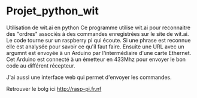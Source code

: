 # Projet_python_wit
Utilisation de wit.ai en python
Ce programme utilise wit.ai pour  reconnaitre des "ordres" associés à des commandes enregistrées sur le site de wit.ai.
Le code tourne sur un raspberry pi qui écoute. Si une phrase est reconnue elle est analysée pour savoir ce qu'il faut faire.
Ensuite une URL avec un argumnt est envoyée à un Arduino par l'intermédiaire d'une carte Ethernet.
Cet Arduino est connecté à un émetteur en 433Mhz pour envoyer le bon code au différent récepteur.

J'ai aussi une interface web qui permet d'envoyer les commandes.

Retrouver le bolg ici http://rasp-pi.fr.nf

